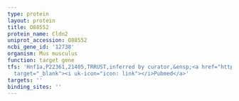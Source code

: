 ```yaml
---
type: protein
layout: protein
title: O88552
protein_name: Cldn2
uniprot_accession: O88552
ncbi_gene_id: '12738'
organism: Mus musculus
function: target gene
tfs: 'Hnf1a,P22361,21405,TRRUST,inferred by curator,&ensp;<a href="https://www.ncbi.nlm.nih.gov/pubmed/?term=11934881%5Buid%5D"
  target="_blank"><i uk-icon="icon: link"></i>Pubmed</a>'
targets: ''
binding_sites: ''
---
```

